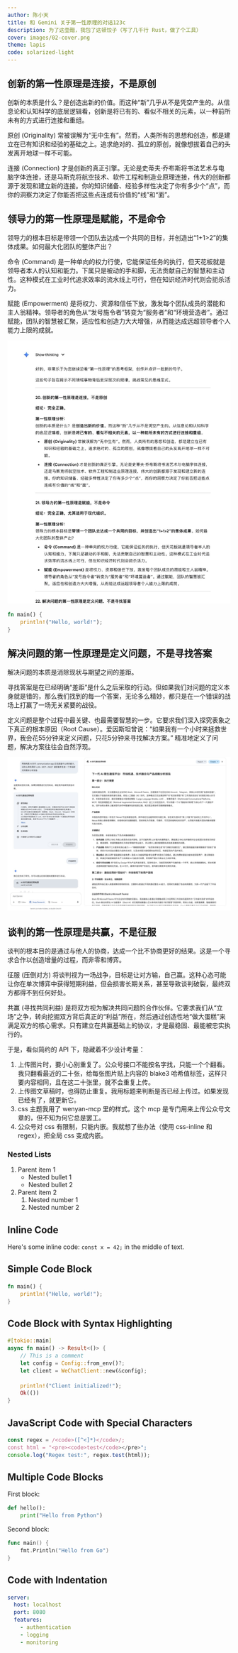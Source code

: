 ```yaml
---
author: 陈小天
title: 和 Gemini 关于第一性原理的对话123c
description: 为了这壶醋，我包了这顿饺子（写了几千行 Rust，做了个工具）
cover: images/02-cover.png
theme: lapis
code: solarized-light
---
```


## 创新的第一性原理是连接，不是原创

创新的本质是什么？是创造出新的价值。而这种“新”几乎从不是凭空产生的。从信息论和认知科学的底层逻辑看，创新是将已有的、看似不相关的元素，以一种前所未有的方式进行连接和重组。

原创 (Originality) 常被误解为“无中生有”。然而，人类所有的思想和创造，都是建立在已有知识和经验的基础之上。追求绝对的、孤立的原创，就像想拔着自己的头发离开地球一样不可能。

连接 (Connection) 才是创新的真正引擎。无论是史蒂夫·乔布斯将书法艺术与电脑字体连接，还是马斯克将航空技术、软件工程和制造业原理连接，伟大的创新都源于发现和建立新的连接。你的知识储备、经验多样性决定了你有多少个“点”，而你的洞察力决定了你能否把这些点连成有价值的“线”和“面”。

## 领导力的第一性原理是赋能，不是命令

领导力的根本目标是带领一个团队去达成一个共同的目标，并创造出“1+1>2”的集体成果。如何最大化团队的整体产出？

命令 (Command) 是一种单向的权力行使，它能保证任务的执行，但天花板就是领导者本人的认知和能力。下属只是被动的手和脚，无法贡献自己的智慧和主动性。这种模式在工业时代追求效率的流水线上可行，但在知识经济时代则会扼杀活力。

赋能 (Empowerment) 是将权力、资源和信任下放，激发每个团队成员的潜能和主人翁精神。领导者的角色从“发号施令者”转变为“服务者”和“环境营造者”。通过赋能，团队的智慧被汇聚，适应性和创造力大大增强，从而能达成远超领导者个人能力上限的成就。

![first-principle](images/first-principle.jpg)

```rust
fn main() {
    println!("Hello, world!");
}
```

## 解决问题的第一性原理是定义问题，不是寻找答案

解决问题的本质是消除现状与期望之间的差距。

寻找答案是在已经明确“差距”是什么之后采取的行动。但如果我们对问题的定义本身就是错的，那么我们找到的每一个答案，无论多么精妙，都只是在一个错误的战场上打赢了一场无关紧要的战役。

定义问题是整个过程中最关键、也最需要智慧的一步。它要求我们深入探究表象之下真正的根本原因（Root Cause）。爱因斯坦曾说：“如果我有一个小时来拯救世界，我会花55分钟来定义问题，只花5分钟来寻找解决方案。” 精准地定义了问题，解决方案往往会自然浮现。

![ai](images/ai-comm.jpg)

## 谈判的第一性原理是共赢，不是征服

谈判的根本目的是通过与他人的协商，达成一个比不协商更好的结果。这是一个寻求合作以创造增量的过程，而非零和博弈。

征服 (压倒对方) 将谈判视为一场战争，目标是让对方输，自己赢。这种心态可能让你在单次博弈中获得短期利益，但会损害长期关系，甚至导致谈判破裂，最终双方都得不到任何好处。

共赢 (寻找共同利益) 是将双方视为解决共同问题的合作伙伴。它要求我们从“立场”之争，转向挖掘双方背后真正的“利益”所在，然后通过创造性地“做大蛋糕”来满足双方的核心需求。只有建立在共赢基础上的协议，才是最稳固、最能被忠实执行的。

于是，看似简约的 API 下，隐藏着不少设计考量：

1. 上传图片时，要小心别重复了。公众号接口不能按名字找，只能一个个翻看。我只翻看最近的二十张，给每张图片贴上内容的 blake3 哈希值标签，这样只要内容相同，且在这二十张里，就不会重复上传。
2. 上传图文草稿时，也得防止重复。我用标题来判断是否已经上传过。如果发现已经有了，就更新它。
3. css 主题我用了 wenyan-mcp 里的样式。这个 mcp 是专门用来上传公众号文章的，但不知为何它总是罢工。
4. 公众号对 css 有限制，只能内嵌。我就想了些办法（使用 css-inline 和 regex），把全局 css 变成内嵌。

### Nested Lists

1. Parent item 1
   - Nested bullet 1
   - Nested bullet 2
2. Parent item 2
   1. Nested number 1
   2. Nested number 2

## Inline Code

Here's some inline code: `const x = 42;` in the middle of text.

## Simple Code Block

```rust
fn main() {
    println!("Hello, world!");
}
```

## Code Block with Syntax Highlighting

```rust
#[tokio::main]
async fn main() -> Result<()> {
    // This is a comment
    let config = Config::from_env()?;
    let client = WeChatClient::new(&config);

    println!("Client initialized!");
    Ok(())
}
```

## JavaScript Code with Special Characters

```javascript
const regex = /<code>([^<]*)</code>/;
const html = "<pre><code>test</code></pre>";
console.log("Regex test:", regex.test(html));
```

## Multiple Code Blocks

First block:

```python
def hello():
    print("Hello from Python")
```

Second block:

```go
func main() {
    fmt.Println("Hello from Go")
}
```

## Code with Indentation

```yaml
server:
  host: localhost
  port: 8080
  features:
    - authentication
    - logging
    - monitoring
```
